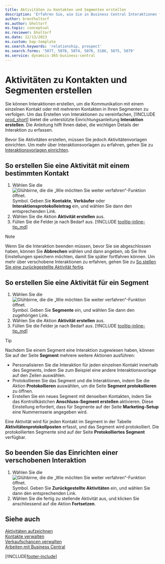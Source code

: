 ```yaml
---
title: Aktivitäten zu Kontakten und Segmenten erstellen
description: 'Erfahren Sie, wie Sie in Business Central Interaktionen für die Kommunikation mit Ihren Kontakten und Segmenten erstellen können.'
author: brentholtorf
ms.author: bholtorf
ms.topic: conceptual
ms.reviewer: bholtorf
ms.date: 12/13/2023
ms.custom: bap-template
ms.search.keywords: 'relationship, prospect'
ms.search.forms: '5077, 5078, 5074, 5076, 5186, 5075, 5079'
ms.service: dynamics-365-business-central
---
```

# Aktivitäten zu Kontakten und Segmenten erstellen

Sie können Interaktionen erstellen, um die Kommunikation mit einem einzelnen Kontakt oder mit mehreren Kontakten in Ihren Segmenten zu verfolgen. Um das Erstellen von Interaktionen zu vereinfachen, [!INCLUDE [prod_short](includes/prod_short.md)] bietet die unterstützte Einrichtungsanleitung **Interaktion erstellen**. Die Anleitung hilft Ihnen dabei, die wichtigen Details der Interaktion zu erfassen.

Bevor Sie Aktivitäten erstellen, müssen Sie jedoch Aktivitätenvorlagen einrichten. Um mehr über Interaktionsvorlagen zu erfahren, gehen Sie zu [Interaktionsvorlagen einrichten](marketing-interactions.md).

## So erstellen Sie eine Aktivität mit einem bestimmten Kontakt

1. Wählen Sie die ![Glühbirne, die die „Wie möchten Sie weiter verfahren“-Funktion öffnet.](media/ui-search/search_small.png "Wie möchten Sie weiter verfahren?") Symbol. Geben Sie **Kontakte**, **Verkäufer** oder **Interaktionsprotokolleintrag** ein, und wählen Sie dann den entsprechenden Link.
2. Wählen Sie die Aktion **Aktivität erstellen** aus.
3. Füllen Sie die Felder je nach Bedarf aus. [!INCLUDE [tooltip-inline-tip_md](includes/tooltip-inline-tip_md.md)]

> [!NOTE]  
> Wenn Sie die Interaktion beenden müssen, bevor Sie sie abgeschlossen haben, können Sie **Abbrechen** wählen und dann angeben, ob Sie Ihre Einstellungen speichern möchten, damit Sie später fortfahren können. Um mehr über verschobene Interaktionen zu erfahren, gehen Sie zu [So stellen Sie eine zurückgestellte Aktivität fertig](#to-finish-setting-up-a-postponed-interaction).

## So erstellen Sie eine Aktivität für ein Segment

1. Wählen Sie die ![Glühbirne, die die „Wie möchten Sie weiter verfahren“-Funktion öffnet.](media/ui-search/search_small.png "Wie möchten Sie weiter verfahren?") Symbol. Geben Sie **Segmente** ein, und wählen Sie dann den zugehörigen Link.
2. Wählen Sie die Aktion **Aktivität erstellen** aus.
3. Füllen Sie die Felder je nach Bedarf aus. [!INCLUDE [tooltip-inline-tip_md](includes/tooltip-inline-tip_md.md)]

> [!TIP]
> Nachdem Sie einem Segment eine Interaktion zugewiesen haben, können Sie auf der Seite **Segment** mehrere weitere Aktionen ausführen:
>
> * Personalisieren Sie die Interaktion für jeden einzelnen Kontakt innerhalb des Segments, indem Sie zum Beispiel eine andere Interaktionsvorlage auf den Zeilen auswählen.  
>* Protokollieren Sie das Segment und die Interaktionen, indem Sie die Aktion **Protokollieren** auswählen, um die Seite **Segment protokollieren** zu öffnen.
> * Erstellen Sie ein neues Segment mit denselben Kontakten, indem Sie das Kontrollkästchen **Anschluss-Segment erstellen** aktivieren. Diese Einstellung erfordert, dass für Segmente auf der Seite **Marketing-Setup** eine Nummernserie angegeben wird.

Eine Aktivität wird für jeden Kontakt im Segment in der Tabelle **Aktivitätenprotokollposten** erfasst, und das Segment wird protokolliert. Die protokollierten Segmente sind auf der Seite **Protokolliertes Segment** verfügbar.

## So beenden Sie das Einrichten einer verschobenen Interaktion

1. Wählen Sie die ![Glühbirne, die die „Wie möchten Sie weiter verfahren“-Funktion öffnet.](media/ui-search/search_small.png "Tell Me-Funktion") Symbol. Geben Sie **Zurückgestellte Aktivitäten** ein, und wählen Sie dann den entsprechenden Link.
2. Wählen Sie die fertig zu stellende Aktivität aus, und klicken Sie anschliessend auf die Aktion **Fortsetzen**.

## Siehe auch 

[Aktivitäten aufzeichnen](marketing-interactions.md)  
[Kontakte verwalten](marketing-contacts.md)  
[Verkaufschancen verwalten](marketing-manage-sales-opportunities.md)  
[Arbeiten mit Business Central](ui-work-product.md)

[!INCLUDE[footer-include](includes/footer-banner.md)]